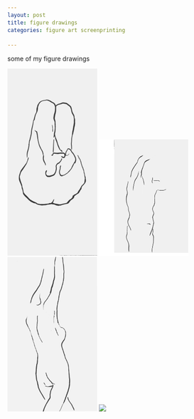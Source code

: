 ```yaml
---
layout: post
title: figure drawings
categories: figure art screenprinting

---
```


some of my figure drawings

<img src="/assets/images/otl/2.png" width="40%">
<img src="/assets/images/otl/1.png" width="40%">
<img src="/assets/images/otl/3.png" width="40%">
<img src="/assets/images/otl/4.png" width="40%">